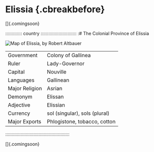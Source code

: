 # Elissia {.cbreakbefore}

[]{.comingsoon}

::::::::::::: country ::::::::::::::::::::::::::::
:# The Colonial Province of Elissia

![Map of Elissia, by Robert Altbauer](assets/Maps/Details/World/Elissia.jpg "Map of Elissia, by Robert Altbauer")

|                |                               |
| -------------- | ----------------------------- |
| Government     | Colony of Gallinea            |
| Ruler          | Lady-Governor                 |
| Capital        | Nouville                      |
| Languages      | Gallinean                     |
| Major Religion | Asrian                        |
| Demonym        | Elissan                       |
| Adjective      | Elissian                      |
| Currency       | sol (singular), sols (plural) |
| Major Exports  | Phlogistone, tobacco, cotton  |
::::::::::::::::::::::::::::::::::::::::::::::::::

[]{.comingsoon}

